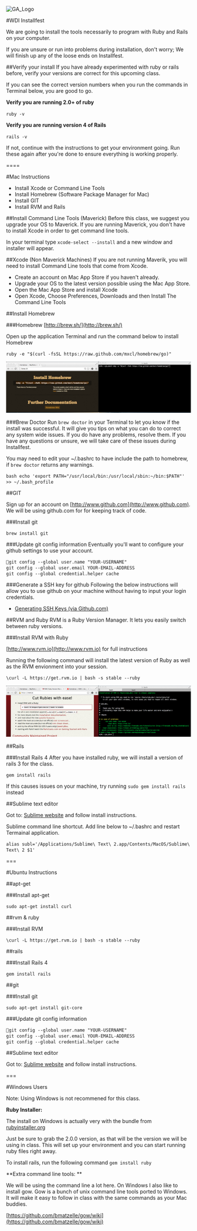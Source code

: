 ![GA_Logo](https://raw.github.com/generalassembly/ga-ruby-on-rails-for-devs/master/images/ga.png)

#WDI Installfest 


We are going to install the tools necessarily to program with Ruby and Rails on your computer.

If you are unsure or run into problems during installation, don't worry; We will finish up any of the loose ends on Installfest.
	

##Verify your install
If you have already experimented with ruby or rails before, verify your versions are correct for this upcoming class.

If you can see the correct version numbers when you run the commands in Terminal below, you are good to go.

**Verify you are running 2.0+ of ruby**

`ruby -v`

**Verify you are running version 4 of Rails**

`rails -v`

If not, continue with the instructions to get your environment going. Run these again after you're done to ensure everything is working properly.

====


#Mac Instructions
* Install Xcode or Command Line Tools
* Install Homebrew (Software Package Manager for Mac)
* Install GIT
* Install RVM and Rails
	

##Install Command Line Tools (Maverick)
Before this class, we suggest you upgrade your OS to Maverick. If you are running Maverick, you don't have to install Xcode in order to get command line tools.

In your terminal type `xcode-select --install` and a new window and installer will appear. 


##Xcode (Non Maverick Machines)
If you are not running Maverik, you will need to install Command Line tools that come from Xcode.


*	Create an account on Mac App Store if you haven't already.
*	Upgrade your OS to the latest version possible using the Mac App Store.
*	Open the Mac App Store and install Xcode
*	Open Xcode, Choose Preferences, Downloads and then Install The Command Line Tools




##Install Homebrew

###Homebrew
[http://brew.sh/](http://brew.sh/)

Open up the application Terminal and run the command below to install Homebrew

```
ruby -e "$(curl -fsSL https://raw.github.com/mxcl/homebrew/go)"
```

![image](./install_brew.png)

###Brew Doctor
Run `brew doctor` in your Terminal to let you know if the install was successful. It will give you tips on what you can do to correct any system wide issues. If you do have any problems, resolve them. If you have any questions or unsure, we will take care of these issues during Installfest.


You may need to edit your ~/.bashrc to have include the path to homebrew, if `brew doctor` returns any warnings.

```
bash echo 'export PATH="/usr/local/bin:/usr/local/sbin:~/bin:$PATH"' >> ~/.bash_profile
```


##GIT

Sign up for an account on [http://www.github.com](http://www.github.com). We will be using github.com for for keeping track of code.


###Install git
```
brew install git
```


###Update git config information
Eventually you'll want to configure your github settings to use your account.

```
git config --global user.name "YOUR-USERNAME"
git config --global user.email YOUR-EMAIL-ADDRESS
git config --global credential.helper cache
```

###Generate a SSH key for github
Following the below instructions will allow you to use github on your machine without having to input your login credentials.

* [Generating SSH Keys (via Github.com)](https://help.github.com/articles/generating-ssh-keys)


##RVM and Ruby
RVM is a Ruby Version Manager. It lets you easily switch between ruby versions.

###Install RVM with Ruby

[http://www.rvm.io](http://www.rvm.io) for full instructions


Running the following command will install the latest version of Ruby as well as the RVM envionment into your session.

```
\curl -L https://get.rvm.io | bash -s stable --ruby
```

![image](./install_rvm.png)


##Rails

###Install Rails 4
After you have installed ruby, we will install a version of rails 3 for the class.

```
gem install rails
```
If this causes issues on your machine, try running `sudo gem install rails` instead


##Sublime text editor

Got to: [Sublime website](http://www.sublimetext.com/) and follow install instructions.

Sublime command line shortcut. Add line below to ~/.bashrc and restart Termainal application.

	alias subl='/Applications/Sublime\ Text\ 2.app/Contents/MacOS/Sublime\ Text\ 2 $1'


===

#Ubuntu Instructions 



##apt-get

###Install apt-get
```
sudo apt-get install curl
```

##rvm & ruby

###Install RVM
```
\curl -L https://get.rvm.io | bash -s stable --ruby
```


##rails

###Install Rails 4
```
gem install rails
```


##git

###Install git
```
sudo apt-get install git-core
```

###Update git config information

```
git config --global user.name "YOUR-USERNAME"
git config --global user.email YOUR-EMAIL-ADDRESS
git config --global credential.helper cache
```

##Sublime text editor

Got to: [Sublime website](http://www.sublimetext.com/) and follow install instructions.

===

#Windows Users

Note: Using Windows is not recommened for this class.

**Ruby Installer:**

The install on Windows is actually very with the bundle from [rubyinstaller.org](http://www.rubyinstaller.org)

Just be sure to grab the 2.0.0 version, as that will be the version we will be using in class. This will set up your environment and you can start running ruby files right away. 

To install rails, run the following command `gem install ruby`


**Extra command line tools: **

We will be using the command line a lot here. On Windows I also like to install gow. Gow is a bunch of unix command line tools ported to Windows. It will make it easy to follow in class with the same commands as your Mac buddies. 

[https://github.com/bmatzelle/gow/wiki](https://github.com/bmatzelle/gow/wiki)
